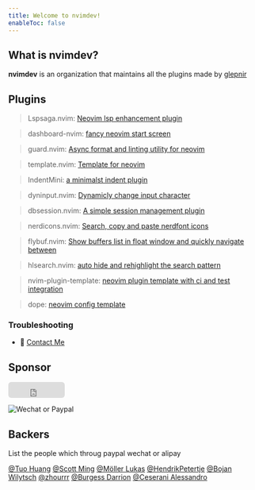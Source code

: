 ```yaml
---
title: Welcome to nvimdev!
enableToc: false
---
```


## What is nvimdev?

**nvimdev** is an organization that maintains all the plugins made by [glepnir](https://github.com/glepnir)

## Plugins

> Lspsaga.nvim: [Neovim lsp enhancement plugin](lspsaga/)

> dashboard-nvim: [fancy neovim start screen](dashboard/)

> guard.nvim: [Async format and linting utility for neovim](guard/)

> template.nvim: [Template for neovim](template/)

> IndentMini: [a minimalst indent plugin](indentmini/)

> dyninput.nvim: [Dynamicly change input character](dyninput/)

> dbsession.nvim: [A simple session management plugin](dbsession/)

> nerdicons.nvim: [Search, copy and paste nerdfont icons](nerdicons/)

> flybuf.nvim: [Show buffers list in float window and quickly navigate between](flybuf/)

> hlsearch.nvim: [auto hide and rehighlight the search pattern](hlsearch/)

> nvim-plugin-template: [neovim plugin template with ci and test integration](nvim-plugin-template/)

> dope: [neovim config template](dope/)

### Troubleshooting

- 👀 <a href="mailto:glepnir.neovim.pro">Contact Me</a>

## Sponsor

<iframe src="https://github.com/sponsors/glepnir/button" title="Sponsor glepnir" height="32" width="114" style="border: 0; border-radius: 6px;"></iframe>

![Wechat or Paypal](/donate.png)

## Backers

List the people which throug paypal wechat or alipay

[@Tuo Huang](https://github.com/youngtuotuo)
[@Scott Ming](https://github.com/scottming)
[@Möller Lukas](https://github.com/lmllrjr)
[@HendrikPetertje](https://github.com/HendrikPetertje)
[@Bojan Wilytsch](https://github.com/bwilytsch)
[@zhourrr](https://github.com/zhourrr)
[@Burgess Darrion](https://github.com/ca-mantis-shrimp)
[@Ceserani Alessandro](https://github.com/al-ce)
